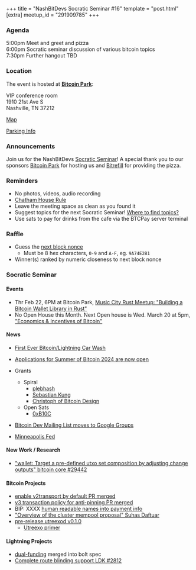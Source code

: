+++
title = "NashBitDevs Socratic Seminar #16"
template = "post.html"
[extra]
meetup_id = "291909785"
+++

### Agenda
 
5:00pm Meet and greet and pizza  
6:00pm Socratic seminar discussion of various bitcoin topics   
7:30pm Further hangout TBD

### Location

The event is hosted at [**Bitcoin Park**](https://bitcoinpark.com):

VIP conference room   
1910 21st Ave S  
Nashville, TN  37212  

[Map](https://www.google.com/maps/place/1910+21st+Ave+S,+Nashville,+TN+37212/@36.1347819,-86.8029863,17z/data=!3m1!4b1!4m5!3m4!1s0x8864669fea1ce71d:0xdc34986293b94f39!8m2!3d36.1347819!4d-86.8007923)  

[Parking Info](/about/bitcoinpark-parking)  

### Announcements

Join us for the NashBitDevs [Socratic Seminar](/about)! A special thank you to our 
sponsors [Bitcoin Park](https://bitcoinpark.co/) for hosting us and [Bitrefill](https://bitrefill.com/) for providing the pizza. 

### Reminders

  - No photos, videos, audio recording
  - [Chatham House Rule](https://www.chathamhouse.org/about-us/chatham-house-rule)
  - Leave the meeting space as clean as you found it
  - Suggest topics for the next Socratic Seminar! [Where to find topics?](/about/find-topics)
  - Use sats to pay for drinks from the cafe via the BTCPay server terminal

### Raffle

  - Guess the [next block nonce](https://nonce.notmandatory.org/)
    - Must be 8 hex characters, `0-9` and `A-F`, eg. `9A74E2B1`
  - Winner(s) ranked by numeric closeness to next block nonce

### Socratic Seminar

#### Events

  - Thr Feb 22, 6PM at Bitcoin Park, [Music City Rust Meetup: "Building a Bitcoin Wallet Library in Rust"](https://www.meetup.com/music-city-rust-developers/events/297773384/)
  - No Open House this Month. Next Open house is Wed. March 20 at 5pm, ["Economics & Incentives of Bitcoin"](https://www.meetup.com/bitcoinpark/events/296363920/)

#### News

- [First Ever Bitcoin/Lightning Car Wash](https://twitter.com/drfomo_nash/status/1750213525111292058?s=12&t=tjvL-eINwWwpULIItNU3KA)
- [Applications for Summer of Bitcoin 2024 are now open](https://www.summerofbitcoin.org/apply)
- Grants
    - Spiral
        - [plebhash](https://twitter.com/spiralbtc/status/1755274169317491037?s=12&t=tjvL-eINwWwpULIItNU3KA)
        - [Sebastian Kung](https://twitter.com/spiralbtc/status/1755990398583943518?s=12&t=tjvL-eINwWwpULIItNU3KA)
        - [Christoph of Bitcoin Design](https://twitter.com/spiralbtc/status/1754916241423122582)
    - Open Sats
        - [0xB10C](https://opensats.org/blog/0xB10C-receives-lts-grant)

- [Bitcoin Dev Mailing List moves to Google Groups](https://lists.linuxfoundation.org/pipermail/bitcoin-dev/2024-February/022327.html)
- [Minneapolis Fed](https://twitter.com/m1sterc001guy/status/1752799178764284063)

#### New Work / Research

- ["wallet: Target a pre-defined utxo set composition by adjusting change outputs" bitcoin core #29442](https://github.com/bitcoin/bitcoin/pull/29442)

#### Bitcoin Projects

- [enable v2transport by default PR merged](https://github.com/bitcoin/bitcoin/pull/29347)
- [v3 transaction policy for anti-pinning PR merged](https://github.com/bitcoin/bitcoin/pull/28948)
- BIP: XXXX [human readable names into payment info](https://github.com/bitcoin/bips/pull/1551)
- ["Overview of the cluster mempool proposal" Suhas Daftuar](https://delvingbitcoin.org/t/an-overview-of-the-cluster-mempool-proposal/393)
- [pre-release utreexod v0.1.0](https://github.com/utreexo/utreexod/releases/tag/v0.1.0)
    - [Utreexo primer](https://docs.google.com/presentation/d/1NM0u6l4ajB4ij8rb7rwriNg-P3VvDXfYP0IaV6Lctj8/edit#slide=id.p1)

#### Lightning Projects

- [dual-funding](https://github.com/lightning/bolts/pull/851) merged into bolt spec
- [Complete route blinding support LDK #2812](https://github.com/lightningdevkit/rust-lightning/pull/2812)

